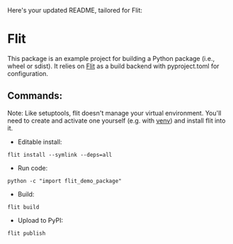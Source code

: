 Here's your updated README, tailored for Flit:

# Flit 
This package is an example project for building a Python package (i.e., wheel or sdist).
It relies on [Flit](https://flit.readthedocs.io/en/latest/) as a build backend with pyproject.toml
for configuration.

## Commands:

Note: Like setuptools, flit doesn't manage your virtual environment. You'll need to create and activate one yourself (e.g. with [venv](https://docs.python.org/3/library/venv.html)) and install flit into it.

* Editable install:
```shell
flit install --symlink --deps=all
```
* Run code:
```shell
python -c "import flit_demo_package"
```
* Build:
```shell
flit build
```
* Upload to PyPI:
```shell
flit publish
```